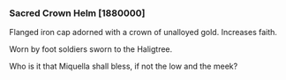 ### Sacred Crown Helm [1880000]

Flanged iron cap adorned with a crown of unalloyed gold. Increases faith.

Worn by foot soldiers sworn to the Haligtree.

Who is it that Miquella shall bless, if not the low and the meek?